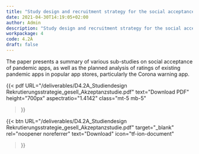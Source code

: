 ```yaml
---
title: "Study design and recruitment strategy for the social acceptance study (German)"
date: 2021-04-30T14:19:05+02:00
author: Admin
description: "Study design and recruitment strategy for the social acceptance study"
workpackage: 4
code: 4.2A
draft: false
---
```


The paper presents a summary of various sub-studies on social acceptance of pandemic apps, as well as the planned analysis of ratings of existing pandemic apps in popular app stores, particularly the Corona warning app.


{{< pdf
    URL="/deliverables/D4.2A_Studiendesign Rekrutierungsstrategie_gesell_Akzeptanzstudie.pdf"
    text="Download PDF"
    height="700px"
    aspectratio="1.4142"
    class="mt-5 mb-5"
>}}


{{< btn
    URL="/deliverables/D4.2A_Studiendesign Rekrutierungsstrategie_gesell_Akzeptanzstudie.pdf"
    target="_blank"
    rel="noopener noreferrer"
    text="Download"
    icon="tf-ion-document"
>}}
